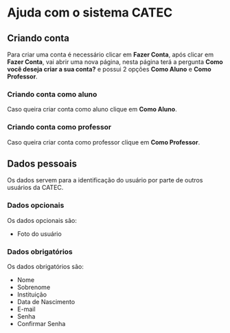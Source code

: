 # Ajuda com o sistema CATEC
## Criando conta
Para criar uma conta é necessário clicar em **Fazer Conta**, após clicar em **Fazer Conta**, vai abrir uma nova página, nesta página terá a pergunta **Como você deseja criar a sua conta?** e possui 2 opções **Como Aluno** e **Como Professor**.
### Criando conta como aluno
Caso queira criar conta como aluno clique em **Como Aluno**.
### Criando conta como professor
Caso queira criar conta como professor clique em **Como Professor**.
## Dados pessoais
Os dados servem para a identificação do usuário por parte de outros usuários da CATEC.
### Dados opcionais
Os dados opcionais são:
- Foto do usuário
### Dados obrigatórios
Os dados obrigatórios são:
- Nome 
- Sobrenome 
- Instituição 
- Data de Nascimento 
- E-mail 
- Senha 
- Confirmar Senha
